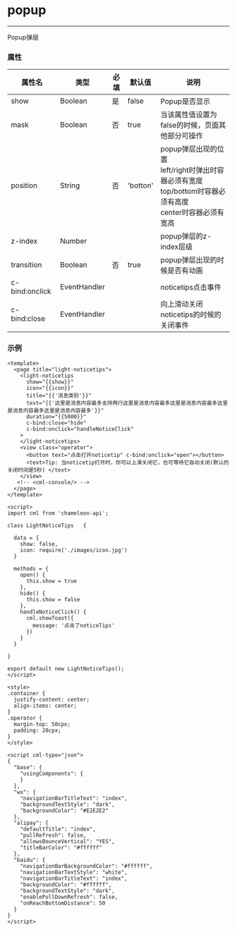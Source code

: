 # popup

-------

Popup弹层

### 属性



| 属性名         | 类型         | 必填 | 默认值   | 说明                                                         |
| -------------- | ------------ | ---- | -------- | ------------------------------------------------------------ |
| show           | Boolean      | 是   | false    | Popup是否显示                                                |
| mask           | Boolean      | 否   | true     | 当该属性值设置为false的时候，页面其他部分可操作              |
| position       | String       | 否   | 'botton' | popup弹层出现的位置<br />left/right时弹出时容器必须有宽度<br />top/bottom时容器必须有高度<br />center时容器必须有宽高 |
| z-index        | Number       |      |          | popup弹层的z-index层级                                       |
| transition     | Boolean      | 否   | true     | popup弹层出现的时候是否有动画                                |
| c-bind:onclick | EventHandler |      |          | noticetips点击事件                                           |
| c-bind:close   | EventHandler |      |          | 向上滑动关闭noticetips的时候的关闭事件                       |

### 示例

```vue
<template>
  <page title="light-noticetips">
    <light-noticetips
      show="{{show}}"
      icon="{{icon}}"
      title="{{'消息类别'}}"
      text="{{'这里是消息内容最多支持两行这里是消息内容最多这里是消息内容最多这里是消息内容最多这里是消息内容最多'}}"
      duration="{{5000}}"
      c-bind:close="hide"
      c-bind:onclick="handleNoticeClick"
    >
    </light-noticetips>
    <view class="operator">
      <button text="点击打开noticetip" c-bind:onclick="open"></button>
      <text>Tip: 当noticetip打开时，你可以上滑关闭它，也可等待它自动关闭(默认的关闭时间是5秒) </text>
    </view>
   <!-- <cml-console/> -->
  </page>
</template>

<script>
import cml from 'chameleon-api';

class LightNoticeTips   {

  data = {
    show: false,
    icon: require('./images/icon.jpg')
  }

  methods = {
    open() {
      this.show = true
    },
    hide() {
      this.show = false
    },
    handleNoticeClick() {
      cml.showToast({
        message: '点击了noticeTips'
      })
    }
  }
  
}

export default new LightNoticeTips();
</script>

<style>
.container {
  justify-content: center;
  align-items: center;
}
.operator {
  margin-top: 50cpx;
  padding: 20cpx;
}
</style>

<script cml-type="json">
{
  "base": {
    "usingComponents": {
    }
  },
  "wx": {
    "navigationBarTitleText": "index",
    "backgroundTextStyle": "dark",
    "backgroundColor": "#E2E2E2"
  },
  "alipay": {
    "defaultTitle": "index",
    "pullRefresh": false,
    "allowsBounceVertical": "YES",
    "titleBarColor": "#ffffff"
  },
  "baidu": {
    "navigationBarBackgroundColor": "#ffffff",
    "navigationBarTextStyle": "white",
    "navigationBarTitleText": "index",
    "backgroundColor": "#ffffff",
    "backgroundTextStyle": "dark",
    "enablePullDownRefresh": false,
    "onReachBottomDistance": 50
  }
}
</script>

```
